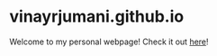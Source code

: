 # vinayrjumani.github.io
Welcome to my personal webpage! Check it out [here](https://vinayrjumani.github.io/)!
